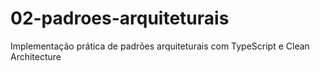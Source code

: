 # 02-padroes-arquiteturais
Implementação prática de padrões arquiteturais com TypeScript e Clean Architecture
